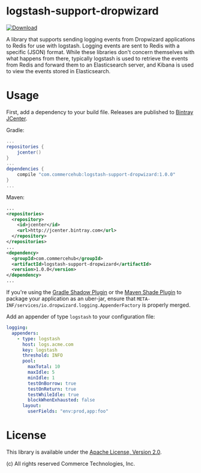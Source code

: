 # logstash-support-dropwizard

[ ![Download](https://api.bintray.com/packages/commercehub-oss/main/logstash-support-dropwizard/images/download.svg) ](https://bintray.com/commercehub-oss/main/logstash-support-dropwizard/_latestVersion)

A library that supports sending logging events from Dropwizard applications to Redis for use with logstash. Logging
events are sent to Redis with a specific (JSON) format. While these libraries don't concern themselves with what happens
from there, typically logstash is used to retrieve the events from Redis and forward them to an Elasticsearch server,
and Kibana is used to view the events stored in Elasticsearch.

# Usage

First, add a dependency to your build file.  Releases are published to
[Bintray JCenter](https://bintray.com/bintray/jcenter).

Gradle:

```groovy
...
repositories {
    jcenter()
}
...
dependencies {
    compile "com.commercehub:logstash-support-dropwizard:1.0.0"
}
...
```

Maven:

```xml
...
<repositories>
  <repository>
    <id>jcenter</id>
    <url>http://jcenter.bintray.com</url>
  </repository>
</repositories>
...
<dependency>
  <groupId>com.commercehub</groupId>
  <artifactId>logstash-support-dropwizard</artifactId>
  <version>1.0.0</version>
</dependency>
...
```

If you're using the [Gradle Shadow Plugin](https://github.com/johnrengelman/shadow) or the
[Maven Shade Plugin](http://maven.apache.org/plugins/maven-shade-plugin/) to package your application as an uber-jar,
ensure that `META-INF/services/io.dropwizard.logging.AppenderFactory` is properly merged.

Add an appender of type `logstash` to your configuration file:

```yaml
logging:
  appenders:
    - type: logstash
      host: logs.acme.com
      key: logstash
      threshold: INFO
      pool:
        maxTotal: 10
        maxIdle: 5
        minIdle: 1
        testOnBorrow: true
        testOnReturn: true
        testWhileIdle: true
        blockWhenExhausted: false
      layout:
        userFields: "env:prod,app:foo"
```

# License
This library is available under the [Apache License, Version 2.0](http://www.apache.org/licenses/LICENSE-2.0).

(c) All rights reserved Commerce Technologies, Inc.
